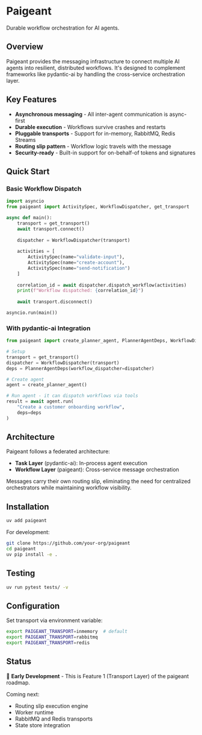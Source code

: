 # Paigeant

Durable workflow orchestration for AI agents.

## Overview

Paigeant provides the messaging infrastructure to connect multiple AI agents into resilient, distributed workflows. It's designed to complement frameworks like pydantic-ai by handling the cross-service orchestration layer.

## Key Features

- **Asynchronous messaging** - All inter-agent communication is async-first
- **Durable execution** - Workflows survive crashes and restarts
- **Pluggable transports** - Support for in-memory, RabbitMQ, Redis Streams
- **Routing slip pattern** - Workflow logic travels with the message
- **Security-ready** - Built-in support for on-behalf-of tokens and signatures

## Quick Start

### Basic Workflow Dispatch

```python
import asyncio
from paigeant import ActivitySpec, WorkflowDispatcher, get_transport

async def main():
    transport = get_transport()
    await transport.connect()
    
    dispatcher = WorkflowDispatcher(transport)
    
    activities = [
        ActivitySpec(name="validate-input"),
        ActivitySpec(name="create-account"),
        ActivitySpec(name="send-notification")
    ]
    
    correlation_id = await dispatcher.dispatch_workflow(activities)
    print(f"Workflow dispatched: {correlation_id}")
    
    await transport.disconnect()

asyncio.run(main())
```

### With pydantic-ai Integration

```python
from paigeant import create_planner_agent, PlannerAgentDeps, WorkflowDispatcher, get_transport

# Setup
transport = get_transport()
dispatcher = WorkflowDispatcher(transport)
deps = PlannerAgentDeps(workflow_dispatcher=dispatcher)

# Create agent
agent = create_planner_agent()

# Run agent - it can dispatch workflows via tools
result = await agent.run(
    "Create a customer onboarding workflow",
    deps=deps
)
```

## Architecture

Paigeant follows a federated architecture:

- **Task Layer** (pydantic-ai): In-process agent execution
- **Workflow Layer** (paigeant): Cross-service message orchestration

Messages carry their own routing slip, eliminating the need for centralized orchestrators while maintaining workflow visibility.

## Installation

```bash
uv add paigeant
```

For development:

```bash
git clone https://github.com/your-org/paigeant
cd paigeant
uv pip install -e .
```

## Testing

```bash
uv run pytest tests/ -v
```

## Configuration

Set transport via environment variable:

```bash
export PAIGEANT_TRANSPORT=inmemory  # default
export PAIGEANT_TRANSPORT=rabbitmq
export PAIGEANT_TRANSPORT=redis
```

## Status

🚧 **Early Development** - This is Feature 1 (Transport Layer) of the paigeant roadmap.

Coming next:
- Routing slip execution engine
- Worker runtime
- RabbitMQ and Redis transports
- State store integration

